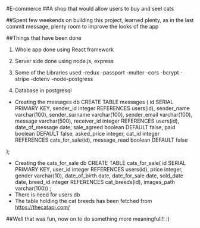 #E-commerce
##A shop that would allow users to buy and seel cats

##Spent few weekends on building this project, learned plenty, as in the last commit message, plenty room to improve the looks of the app

##Things that have been done
1. Whole app done using React framework
2. Server side done using node.js, express
3. Some of the Libraries used
   -redux
   -passport
   -multer
   -cors
   -bcrypt
   -stripe
   -dotenv
   -node-postgress

4. Database in postgresql
  - Creating the messages db CREATE TABLE messages (
	id SERIAL PRIMARY KEY,
  sender_id integer REFERENCES users(id),
  sender_name varchar(100),
  sender_surname varchar(100),
  sender_email varchar(100),
	message varchar(500),
  receiver_id integer REFERENCES users(id),
  date_of_message date,
  sale_agreed boolean DEFAULT false,
  paid boolean DEFAULT false,
  asked_price integer,
  cat_id integer REFERENCES cats_for_sale(id),
  message_read boolean DEFAULT false
  
);
 - Creating the cats_for_sale db  CREATE TABLE cats_for_sale(
	id SERIAL PRIMARY KEY,
	user_id integer REFERENCES users(id),
  price integer,
  gender varchar(10),
  date_of_birth date,
  date_for_sale date,
  sold_date date,
  breed_id integer REFERENCES cat_breeds(id),
  images_path varchar(100))
;
- There is need for users db
- The table holding the cat breeds has been fetched from https://thecatapi.com/


##Well that was fun, now on to do something more meaningfull!! :)

